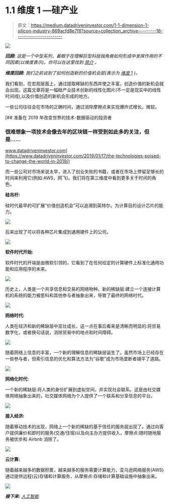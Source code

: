 # 1.1 维度 1 —硅产业

> 原文：<https://medium.datadriveninvestor.com/1-1-dimension-1-silicon-industry-869acfd8e7f8?source=collection_archive---------16----------------------->

[![](img/7135973280033f39b1418d7ddd369688.png)](https://upscri.be/b2a0d6/)

***回顾:*** *这是一个中型系列，着眼于在理解巨型科技独角兽如何形成中发挥作用的不同因素(以维度表示)。你可以在这里找到* [*简介*](https://medium.com/datadriveninvestor/intro-tech-startup-unicorns-be40ed9ff9c9) *。*

***维度回顾:*** *我们之前谈到了如何创造新的价值机会层(表示为* [*维度 1*](https://medium.com/datadriveninvestor/dimension-1-value-creation-opportunity-at-macro-level-b205a8f05561) *)。*

我们看到，在宏观层面上，通过提取稀缺的东西并使之丰富，创造价值的新机会就会出现。这篇文章将是一幅硅产业技术创新的线性化图片(不一定是现实中的线性时间线),以及价值创造的新机会形成的地方。

一些公司往往会在市场的正确时间，通过消除摩擦点来实现爆炸式增长。微软。

[](https://www.datadriveninvestor.com/2019/01/17/the-technologies-poised-to-change-the-world-in-2019/) [## 准备在 2019 年改变世界的技术-数据驱动的投资者

### 很难想象一项技术会像去年的区块链一样受到如此多的关注，但是……

www.datadriveninvestor.com](https://www.datadriveninvestor.com/2019/01/17/the-technologies-poised-to-change-the-world-in-2019/) 

而一些公司对市场来说太早，进入了创业失败的书籍，或者在市场上停留足够长的时间来利用它(例如:AWS，网飞)。我们将在第三维度中看到更多关于时间的角色。

**硅吊杆:**

硅时代最早的可扩展“价值创造机会”可以追溯到英特尔。为计算目的设计芯片的能力。

![](img/ec95cdb0d01ebff9c51f4721ce42c18f.png)

后来出现了可以将各种芯片集成到通用硬件上的公司。

![](img/fc507ac05f69144e22573eebd30a8c07.png)

**软件时代开始:**

软件时代的开端是由微软引领的，它看到了在任何给定的计算硬件上标准化通用功能和应用程序的未来。

![](img/73b9dbaeaa62d5bb8feb1268802bbddf.png)

历史上，人类是一个共享信息和交易的网络物种。新的稀缺层:建立一个连接计算机的系统的能力被思科和其他参与者抽象出来，导致了最终的网络时代。

![](img/5bbfcfb044a8452de89858f6e76f10e5.png)

**网络时代:**

人类在经济和新的稀缺层中茁壮成长，这一点在事后看来是清晰而明显的:将贸易数字化，或者换句话说，消除贸易中的地点和时间障碍。

![](img/50f5d2e2bd4a670004b3b1ef6c9b793b.png)

随着网络上信息的丰富，一个新的理解信息的稀缺层诞生了。虽然市场上已经存在一些参与者，但索引信息的优化和算法方法为“谷歌”成为市场垄断者铺平了道路。

![](img/3b18e60d2ab960cf5e5f2e1279cb2cbf.png)

**网络化时代:**

一个新的稀缺层:将人类的身份扩展到虚拟空间，并实现社会联系。这是由社交媒体网络抽象出来的，社交媒体网络为个人提供了一个联系和分享信息的平台。

![](img/89391a4a67b0824969d6f20b49c59481.png)

**接入经济:**

随着移动技术的出现，网络上一个新的稀缺的基于信任的服务层出现了。通过向客户提供廉价和即时的服务(交通/住宿)以及向主办方提供收入，摩擦点:随时随地服务被优步和 Airbnb 消除了。

![](img/e1a0b563499b83d4cb1f125584b9d341.png)

**云计算:**

随着越来越多的数据积累，越来越多的服务需要计算能力，亚马逊网络服务(AWS)通过提供远程(云)存储和计算服务，从摩擦点:存储和计算基础设施中抽象出来。

![](img/5fb86d75712a766a0dfc13916fd8a913.png)

***接下来:*** [*人工智能*](https://medium.com/datadriveninvestor/1-2-dimension-1-artificial-intelligence-c186c9417333)